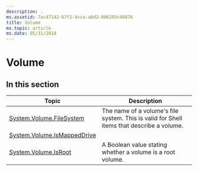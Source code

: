 ```yaml
---
description: .
ms.assetid: 7ac47142-67f2-4cca-a8d2-006293c48876
title: Volume
ms.topic: article
ms.date: 05/31/2018
---
```


# Volume

## In this section



| Topic                                                                                  | Description                                                                                          |
|----------------------------------------------------------------------------------------|------------------------------------------------------------------------------------------------------|
| [System.Volume.FileSystem](./props-system-volume-filesystem.md)<br/>       | The name of a volume's file system. This is valid for Shell items that describe a volume.<br/> |
| [System.Volume.IsMappedDrive](./props-system-volume-ismappeddrive.md)<br/> |                                                                                                      |
| [System.Volume.IsRoot](./props-system-volume-isroot.md)<br/>               | A Boolean value stating whether a volume is a root volume.<br/>                                |



 

 

 
